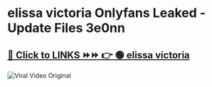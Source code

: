 
 # elissa victoria Onlyfans Leaked - Update Files 3e0nn

## <h2><a href="https://clipsfans.com/elissa_victoria&ref=git">🔗 Click to LINKS ⏩⏩ 👉 🟢 elissa victoria </a></h2>

<a href="https://clipsfans.com/elissa_victoria&ref=git" rel="nofollow" data-target="animated-image.originalLink"><img src="https://i.ibb.co.com/xMMVF88/686577567.gif" alt="Viral Video Original" style="max-width: 100%; display: inline-block;" data-target="animated-image.originalImage"></a>

